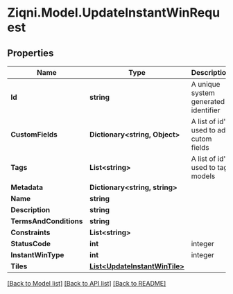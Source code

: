 
# Ziqni.Model.UpdateInstantWinRequest

## Properties

Name | Type | Description | Notes
------------ | ------------- | ------------- | -------------
**Id** | **string** | A unique system generated identifier | 
**CustomFields** | **Dictionary&lt;string, Object&gt;** | A list of id&#39;s used to add cutom fields | [optional] 
**Tags** | **List&lt;string&gt;** | A list of id&#39;s used to tag models | [optional] 
**Metadata** | **Dictionary&lt;string, string&gt;** |  | [optional] 
**Name** | **string** |  | [optional] 
**Description** | **string** |  | [optional] 
**TermsAndConditions** | **string** |  | [optional] 
**Constraints** | **List&lt;string&gt;** |  | [optional] 
**StatusCode** | **int** | integer | [optional] 
**InstantWinType** | **int** | integer | [optional] 
**Tiles** | [**List&lt;UpdateInstantWinTile&gt;**](UpdateInstantWinTile.md) |  | [optional] 

[[Back to Model list]](../README.md#documentation-for-models)
[[Back to API list]](../README.md#documentation-for-api-endpoints)
[[Back to README]](../README.md)

